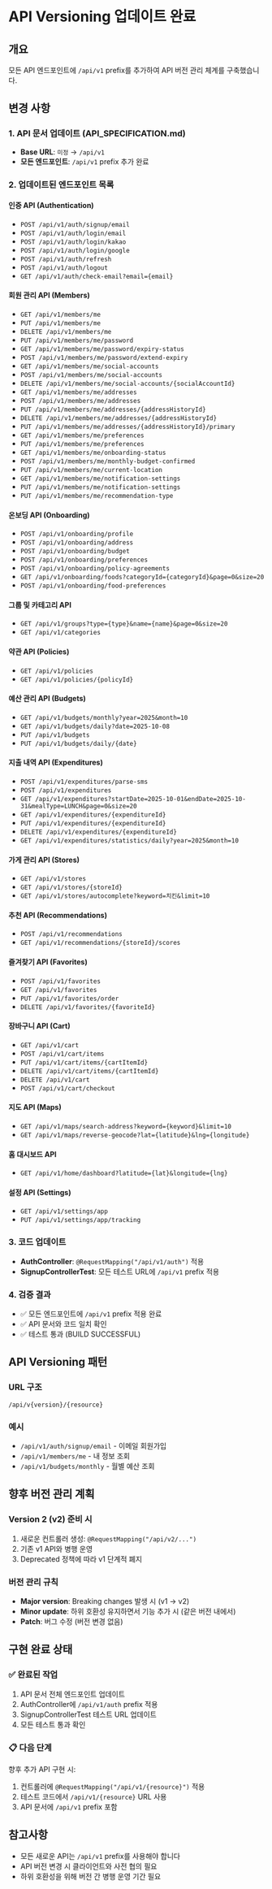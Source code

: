 # API Versioning 업데이트 완료

## 개요
모든 API 엔드포인트에 `/api/v1` prefix를 추가하여 API 버전 관리 체계를 구축했습니다.

## 변경 사항

### 1. API 문서 업데이트 (API_SPECIFICATION.md)
- **Base URL**: `미정` → `/api/v1`
- **모든 엔드포인트**: `/api/v1` prefix 추가 완료

### 2. 업데이트된 엔드포인트 목록

#### 인증 API (Authentication)
- `POST /api/v1/auth/signup/email`
- `POST /api/v1/auth/login/email`
- `POST /api/v1/auth/login/kakao`
- `POST /api/v1/auth/login/google`
- `POST /api/v1/auth/refresh`
- `POST /api/v1/auth/logout`
- `GET /api/v1/auth/check-email?email={email}`

#### 회원 관리 API (Members)
- `GET /api/v1/members/me`
- `PUT /api/v1/members/me`
- `DELETE /api/v1/members/me`
- `PUT /api/v1/members/me/password`
- `GET /api/v1/members/me/password/expiry-status`
- `POST /api/v1/members/me/password/extend-expiry`
- `GET /api/v1/members/me/social-accounts`
- `POST /api/v1/members/me/social-accounts`
- `DELETE /api/v1/members/me/social-accounts/{socialAccountId}`
- `GET /api/v1/members/me/addresses`
- `POST /api/v1/members/me/addresses`
- `PUT /api/v1/members/me/addresses/{addressHistoryId}`
- `DELETE /api/v1/members/me/addresses/{addressHistoryId}`
- `PUT /api/v1/members/me/addresses/{addressHistoryId}/primary`
- `GET /api/v1/members/me/preferences`
- `PUT /api/v1/members/me/preferences`
- `GET /api/v1/members/me/onboarding-status`
- `POST /api/v1/members/me/monthly-budget-confirmed`
- `PUT /api/v1/members/me/current-location`
- `GET /api/v1/members/me/notification-settings`
- `PUT /api/v1/members/me/notification-settings`
- `PUT /api/v1/members/me/recommendation-type`

#### 온보딩 API (Onboarding)
- `POST /api/v1/onboarding/profile`
- `POST /api/v1/onboarding/address`
- `POST /api/v1/onboarding/budget`
- `POST /api/v1/onboarding/preferences`
- `POST /api/v1/onboarding/policy-agreements`
- `GET /api/v1/onboarding/foods?categoryId={categoryId}&page=0&size=20`
- `POST /api/v1/onboarding/food-preferences`

#### 그룹 및 카테고리 API
- `GET /api/v1/groups?type={type}&name={name}&page=0&size=20`
- `GET /api/v1/categories`

#### 약관 API (Policies)
- `GET /api/v1/policies`
- `GET /api/v1/policies/{policyId}`

#### 예산 관리 API (Budgets)
- `GET /api/v1/budgets/monthly?year=2025&month=10`
- `GET /api/v1/budgets/daily?date=2025-10-08`
- `PUT /api/v1/budgets`
- `PUT /api/v1/budgets/daily/{date}`

#### 지출 내역 API (Expenditures)
- `POST /api/v1/expenditures/parse-sms`
- `POST /api/v1/expenditures`
- `GET /api/v1/expenditures?startDate=2025-10-01&endDate=2025-10-31&mealType=LUNCH&page=0&size=20`
- `GET /api/v1/expenditures/{expenditureId}`
- `PUT /api/v1/expenditures/{expenditureId}`
- `DELETE /api/v1/expenditures/{expenditureId}`
- `GET /api/v1/expenditures/statistics/daily?year=2025&month=10`

#### 가게 관리 API (Stores)
- `GET /api/v1/stores`
- `GET /api/v1/stores/{storeId}`
- `GET /api/v1/stores/autocomplete?keyword=치킨&limit=10`

#### 추천 API (Recommendations)
- `POST /api/v1/recommendations`
- `GET /api/v1/recommendations/{storeId}/scores`

#### 즐겨찾기 API (Favorites)
- `POST /api/v1/favorites`
- `GET /api/v1/favorites`
- `PUT /api/v1/favorites/order`
- `DELETE /api/v1/favorites/{favoriteId}`

#### 장바구니 API (Cart)
- `GET /api/v1/cart`
- `POST /api/v1/cart/items`
- `PUT /api/v1/cart/items/{cartItemId}`
- `DELETE /api/v1/cart/items/{cartItemId}`
- `DELETE /api/v1/cart`
- `POST /api/v1/cart/checkout`

#### 지도 API (Maps)
- `GET /api/v1/maps/search-address?keyword={keyword}&limit=10`
- `GET /api/v1/maps/reverse-geocode?lat={latitude}&lng={longitude}`

#### 홈 대시보드 API
- `GET /api/v1/home/dashboard?latitude={lat}&longitude={lng}`

#### 설정 API (Settings)
- `GET /api/v1/settings/app`
- `PUT /api/v1/settings/app/tracking`

### 3. 코드 업데이트
- **AuthController**: `@RequestMapping("/api/v1/auth")` 적용
- **SignupControllerTest**: 모든 테스트 URL에 `/api/v1` prefix 적용

### 4. 검증 결과
- ✅ 모든 엔드포인트에 `/api/v1` prefix 적용 완료
- ✅ API 문서와 코드 일치 확인
- ✅ 테스트 통과 (BUILD SUCCESSFUL)

## API Versioning 패턴

### URL 구조
```
/api/v{version}/{resource}
```

### 예시
- `/api/v1/auth/signup/email` - 이메일 회원가입
- `/api/v1/members/me` - 내 정보 조회
- `/api/v1/budgets/monthly` - 월별 예산 조회

## 향후 버전 관리 계획

### Version 2 (v2) 준비 시
1. 새로운 컨트롤러 생성: `@RequestMapping("/api/v2/...")`
2. 기존 v1 API와 병행 운영
3. Deprecated 정책에 따라 v1 단계적 폐지

### 버전 관리 규칙
- **Major version**: Breaking changes 발생 시 (v1 → v2)
- **Minor update**: 하위 호환성 유지하면서 기능 추가 시 (같은 버전 내에서)
- **Patch**: 버그 수정 (버전 변경 없음)

## 구현 완료 상태

### ✅ 완료된 작업
1. API 문서 전체 엔드포인트 업데이트
2. AuthController에 `/api/v1/auth` prefix 적용
3. SignupControllerTest 테스트 URL 업데이트
4. 모든 테스트 통과 확인

### 📋 다음 단계
향후 추가 API 구현 시:
1. 컨트롤러에 `@RequestMapping("/api/v1/{resource}")` 적용
2. 테스트 코드에서 `/api/v1/{resource}` URL 사용
3. API 문서에 `/api/v1` prefix 포함

## 참고사항
- 모든 새로운 API는 `/api/v1` prefix를 사용해야 합니다
- API 버전 변경 시 클라이언트와 사전 협의 필요
- 하위 호환성을 위해 버전 간 병행 운영 기간 필요
